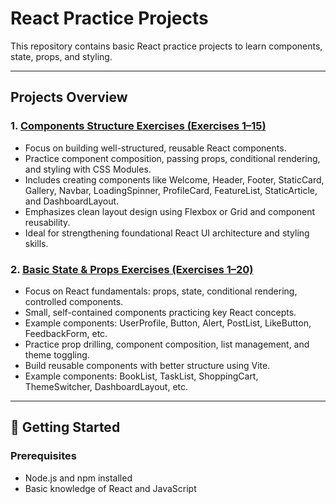# React Practice Projects

This repository contains basic React practice projects to learn components, state, props, and styling.

---

## Projects Overview

### 1. [Components Structure Exercises (Exercises 1–15)](https://github.com/phuonghoa1201/basic_react/tree/main/practice_component_structure)

- Focus on building well-structured, reusable React components.
- Practice component composition, passing props, conditional rendering, and styling with CSS Modules.
- Includes creating components like Welcome, Header, Footer, StaticCard, Gallery, Navbar, LoadingSpinner, ProfileCard, FeatureList, StaticArticle, and DashboardLayout.
- Emphasizes clean layout design using Flexbox or Grid and component reusability.
- Ideal for strengthening foundational React UI architecture and styling skills.

### 2. [Basic State & Props Exercises (Exercises 1–20)](https://github.com/phuonghoa1201/basic_react/tree/main/practice_basic_state)

- Focus on React fundamentals: props, state, conditional rendering, controlled components.
- Small, self-contained components practicing key React concepts.
- Example components: UserProfile, Button, Alert, PostList, LikeButton, FeedbackForm, etc.
- Practice prop drilling, component composition, list management, and theme toggling.
- Build reusable components with better structure using Vite.
- Example components: BookList, TaskList, ShoppingCart, ThemeSwitcher, DashboardLayout, etc.

---

## 🚀 Getting Started

### Prerequisites

- Node.js and npm installed
- Basic knowledge of React and JavaScript
